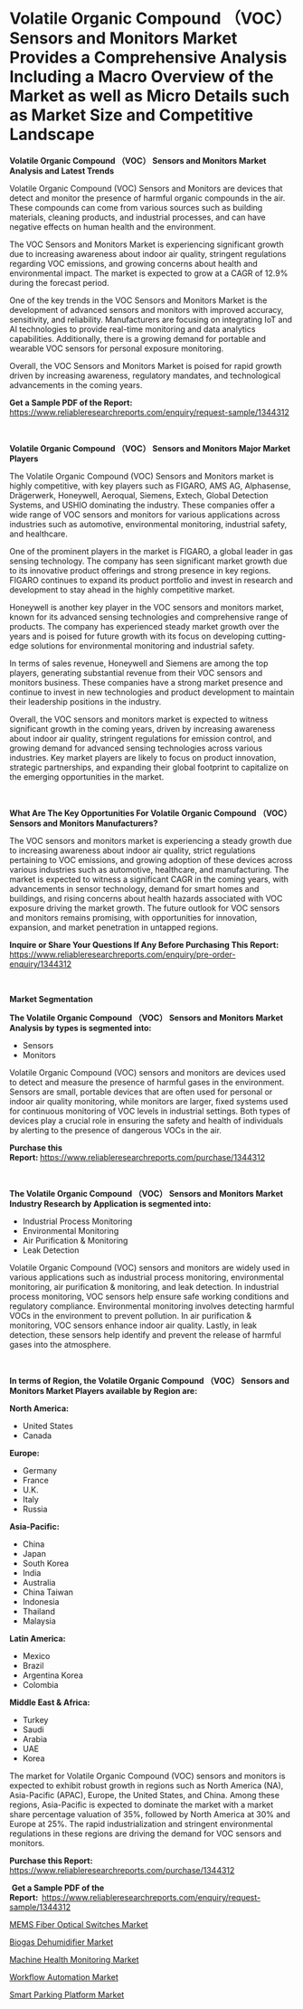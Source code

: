 <p><h1>Volatile Organic Compound （VOC） Sensors and Monitors Market Provides a Comprehensive Analysis Including a Macro Overview of the Market as well as Micro Details such as Market Size and Competitive Landscape</h1></p><p><strong>Volatile Organic Compound （VOC） Sensors and Monitors Market Analysis and Latest Trends</strong></p>
<p><p>Volatile Organic Compound (VOC) Sensors and Monitors are devices that detect and monitor the presence of harmful organic compounds in the air. These compounds can come from various sources such as building materials, cleaning products, and industrial processes, and can have negative effects on human health and the environment.</p><p>The VOC Sensors and Monitors Market is experiencing significant growth due to increasing awareness about indoor air quality, stringent regulations regarding VOC emissions, and growing concerns about health and environmental impact. The market is expected to grow at a CAGR of 12.9% during the forecast period.</p><p>One of the key trends in the VOC Sensors and Monitors Market is the development of advanced sensors and monitors with improved accuracy, sensitivity, and reliability. Manufacturers are focusing on integrating IoT and AI technologies to provide real-time monitoring and data analytics capabilities. Additionally, there is a growing demand for portable and wearable VOC sensors for personal exposure monitoring.</p><p>Overall, the VOC Sensors and Monitors Market is poised for rapid growth driven by increasing awareness, regulatory mandates, and technological advancements in the coming years.</p></p>
<p><strong>Get a Sample PDF of the Report:&nbsp;</strong> <a href="https://www.reliableresearchreports.com/enquiry/request-sample/1344312">https://www.reliableresearchreports.com/enquiry/request-sample/1344312</a></p>
<p>&nbsp;</p>
<p><strong>Volatile Organic Compound （VOC） Sensors and Monitors Major Market Players</strong></p>
<p><p>The Volatile Organic Compound (VOC) Sensors and Monitors market is highly competitive, with key players such as FIGARO, AMS AG, Alphasense, Drägerwerk, Honeywell, Aeroqual, Siemens, Extech, Global Detection Systems, and USHIO dominating the industry. These companies offer a wide range of VOC sensors and monitors for various applications across industries such as automotive, environmental monitoring, industrial safety, and healthcare.</p><p>One of the prominent players in the market is FIGARO, a global leader in gas sensing technology. The company has seen significant market growth due to its innovative product offerings and strong presence in key regions. FIGARO continues to expand its product portfolio and invest in research and development to stay ahead in the highly competitive market.</p><p>Honeywell is another key player in the VOC sensors and monitors market, known for its advanced sensing technologies and comprehensive range of products. The company has experienced steady market growth over the years and is poised for future growth with its focus on developing cutting-edge solutions for environmental monitoring and industrial safety.</p><p>In terms of sales revenue, Honeywell and Siemens are among the top players, generating substantial revenue from their VOC sensors and monitors business. These companies have a strong market presence and continue to invest in new technologies and product development to maintain their leadership positions in the industry.</p><p>Overall, the VOC sensors and monitors market is expected to witness significant growth in the coming years, driven by increasing awareness about indoor air quality, stringent regulations for emission control, and growing demand for advanced sensing technologies across various industries. Key market players are likely to focus on product innovation, strategic partnerships, and expanding their global footprint to capitalize on the emerging opportunities in the market.</p></p>
<p>&nbsp;</p>
<p><strong>What Are The Key Opportunities For Volatile Organic Compound （VOC） Sensors and Monitors Manufacturers?</strong></p>
<p><p>The VOC sensors and monitors market is experiencing a steady growth due to increasing awareness about indoor air quality, strict regulations pertaining to VOC emissions, and growing adoption of these devices across various industries such as automotive, healthcare, and manufacturing. The market is expected to witness a significant CAGR in the coming years, with advancements in sensor technology, demand for smart homes and buildings, and rising concerns about health hazards associated with VOC exposure driving the market growth. The future outlook for VOC sensors and monitors remains promising, with opportunities for innovation, expansion, and market penetration in untapped regions.</p></p>
<p><strong>Inquire or Share Your Questions If Any Before Purchasing This Report:</strong> <a href="https://www.reliableresearchreports.com/enquiry/pre-order-enquiry/1344312">https://www.reliableresearchreports.com/enquiry/pre-order-enquiry/1344312</a></p>
<p>&nbsp;</p>
<p><strong>Market Segmentation</strong></p>
<p><strong>The Volatile Organic Compound （VOC） Sensors and Monitors Market Analysis by types is segmented into:</strong></p>
<p><ul><li>Sensors</li><li>Monitors</li></ul></p>
<p><p>Volatile Organic Compound (VOC) sensors and monitors are devices used to detect and measure the presence of harmful gases in the environment. Sensors are small, portable devices that are often used for personal or indoor air quality monitoring, while monitors are larger, fixed systems used for continuous monitoring of VOC levels in industrial settings. Both types of devices play a crucial role in ensuring the safety and health of individuals by alerting to the presence of dangerous VOCs in the air.</p></p>
<p><strong>Purchase this Report:&nbsp;</strong><a href="https://www.reliableresearchreports.com/purchase/1344312">https://www.reliableresearchreports.com/purchase/1344312</a></p>
<p>&nbsp;</p>
<p><strong>The Volatile Organic Compound （VOC） Sensors and Monitors Market Industry Research by Application is segmented into:</strong></p>
<p><ul><li>Industrial Process Monitoring</li><li>Environmental Monitoring</li><li>Air Purification & Monitoring</li><li>Leak Detection</li></ul></p>
<p><p>Volatile Organic Compound (VOC) sensors and monitors are widely used in various applications such as industrial process monitoring, environmental monitoring, air purification & monitoring, and leak detection. In industrial process monitoring, VOC sensors help ensure safe working conditions and regulatory compliance. Environmental monitoring involves detecting harmful VOCs in the environment to prevent pollution. In air purification & monitoring, VOC sensors enhance indoor air quality. Lastly, in leak detection, these sensors help identify and prevent the release of harmful gases into the atmosphere.</p></p>
<p>&nbsp;</p>
<p><strong>In terms of Region, the Volatile Organic Compound （VOC） Sensors and Monitors Market Players available by Region are:</strong></p>
<p>
    <p> <strong> North America: </strong>
        <ul>
            <li>United States</li>
            <li>Canada</li>
        </ul>
        </p> 
    <p> <strong> Europe: </strong>
        <ul>
            <li>Germany</li>
            <li>France</li>
            <li>U.K.</li>
            <li>Italy</li>
            <li>Russia</li>
        </ul>
        </p> 
    <p> <strong> Asia-Pacific: </strong>
        <ul>
            <li>China</li>
            <li>Japan</li>
            <li>South Korea</li>
            <li>India</li>
            <li>Australia</li>
            <li>China Taiwan</li>
            <li>Indonesia</li>
            <li>Thailand</li>
            <li>Malaysia</li>
        </ul>
        </p> 
    <p> <strong> Latin America: </strong>
        <ul>
            <li>Mexico</li>
            <li>Brazil</li>
            <li>Argentina Korea</li>
            <li>Colombia</li>
        </ul>
        </p> 
    <p> <strong> Middle East & Africa: </strong>
        <ul>
            <li>Turkey</li>
            <li>Saudi</li>
            <li>Arabia</li>
            <li>UAE</li>
            <li>Korea</li>
        </ul>
    </p>
    </p>
<p><p>The market for Volatile Organic Compound (VOC) sensors and monitors is expected to exhibit robust growth in regions such as North America (NA), Asia-Pacific (APAC), Europe, the United States, and China. Among these regions, Asia-Pacific is expected to dominate the market with a market share percentage valuation of 35%, followed by North America at 30% and Europe at 25%. The rapid industrialization and stringent environmental regulations in these regions are driving the demand for VOC sensors and monitors.</p></p>
<p><strong>Purchase this Report: </strong><a href="https://www.reliableresearchreports.com/purchase/1344312">https://www.reliableresearchreports.com/purchase/1344312</a></p>
<p>&nbsp;<strong>Get a Sample PDF of the Report:&nbsp;&nbsp;</strong><a href="https://www.reliableresearchreports.com/enquiry/request-sample/1344312">https://www.reliableresearchreports.com/enquiry/request-sample/1344312</a></p>
<p><strong></strong></p>
<p><p><a href="https://github.com/nicoletavirag/Market-Research-Report-List-2/blob/main/mems-fiber-optical-switches-market.md">MEMS Fiber Optical Switches Market</a></p><p><a href="https://github.com/mauripalmi/Market-Research-Report-List-2/blob/main/biogas-dehumidifier-market.md">Biogas Dehumidifier Market</a></p><p><a href="https://medium.com/@floyziemann8756/machine-health-monitoring-market-analysis-its-cagr-market-segmentation-and-global-industry-b7e16d05a9b7">Machine Health Monitoring Market</a></p><p><a href="https://medium.com/@floyziemann8756/workflow-automation-market-report-reveals-the-latest-trends-and-growth-opportunities-of-this-market-c704cc160645">Workflow Automation Market</a></p><p><a href="https://medium.com/@floyziemann8756/smart-parking-platform-market-exploring-market-share-market-trends-and-future-growth-683b64056dda">Smart Parking Platform Market</a></p></p>